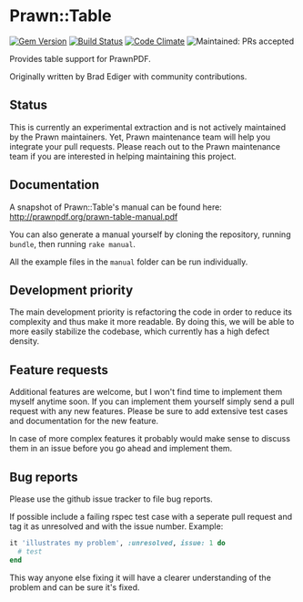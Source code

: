 # Prawn::Table

[![Gem Version](https://badge.fury.io/rb/prawn-table.png)](http://badge.fury.io/rb/prawn-table)
[![Build Status](https://secure.travis-ci.org/prawnpdf/prawn-table.png)](http://travis-ci.org/prawnpdf/prawn-table)
[![Code Climate](https://codeclimate.com/github/prawnpdf/prawn-table.png)](https://codeclimate.com/github/prawnpdf/prawn-table)
![Maintained: PRs accepted](https://img.shields.io/badge/maintained-PRs_accepted-orange.png)

Provides table support for PrawnPDF.

Originally written by Brad Ediger with community contributions.

## Status

This is currently an experimental extraction and is not actively maintained by
the Prawn maintainers. Yet, Prawn maintenance team will help you integrate your pull
requests. Please reach out to the Prawn maintenance team if you are interested
in helping maintaining this project.

## Documentation

A snapshot of Prawn::Table's manual can be found here:
http://prawnpdf.org/prawn-table-manual.pdf

You can also generate a manual yourself by cloning the repository, running
`bundle`, then running `rake manual`.

All the example files in the `manual` folder can be run individually.

## Development priority

The main development priority is refactoring the code in order to reduce its
complexity and thus make it more readable. By doing this, we will be able
to more easily stabilize the codebase, which currently has a high
defect density.

## Feature requests

Additional features are welcome, but I won't find time to implement them myself
anytime soon. If you can implement them yourself simply send a pull request with
any new features. Please be sure to add extensive test cases and documentation
for the new feature.

In case of more complex features it probably would make sense to discuss them in
an issue before you go ahead and implement them.

## Bug reports

Please use the github issue tracker to file bug reports.

If possible include a failing rspec test case with a seperate pull request and
tag it as unresolved and with the issue number. Example:

```` ruby
it 'illustrates my problem', :unresolved, issue: 1 do
  # test
end
````

This way anyone else fixing it will have a clearer understanding of the
problem and can be sure it's fixed.
